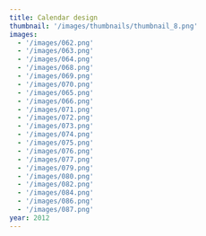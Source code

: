```yaml
---
title: Calendar design
thumbnail: '/images/thumbnails/thumbnail_8.png'
images:
  - '/images/062.png'
  - '/images/063.png'
  - '/images/064.png'
  - '/images/068.png'
  - '/images/069.png'
  - '/images/070.png'
  - '/images/065.png'
  - '/images/066.png'
  - '/images/071.png'
  - '/images/072.png'
  - '/images/073.png'
  - '/images/074.png'
  - '/images/075.png'
  - '/images/076.png'
  - '/images/077.png'
  - '/images/079.png'
  - '/images/080.png'
  - '/images/082.png'
  - '/images/084.png'
  - '/images/086.png'
  - '/images/087.png'
year: 2012
---
```

